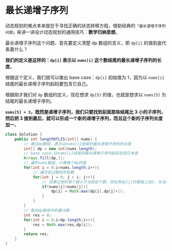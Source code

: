 # 最长递增子序列
动态规划的难点本来就在于寻找正确的状态转移方程，借助经典的`「最长递增子序列问题」`来讲一讲设计动态规划的通用技巧：**数学归纳思想**。

最长递增子序列这个问题，首先要定义清楚 dp 数组的含义，即 `dp[i]` 的值到底代表着什么？

**我们的定义是这样的：`dp[i]` 表示以 `nums[i]` 这个数结尾的最长递增子序列的长度**。

根据这个定义，我们就可以推出 base case：`dp[i]` 初始值为 1，因为以 `nums[i]` 结尾的最长递增子序列起码要包含它自己。

根据刚才我们对 `dp` 数组的定义，现在想求 `dp[5]` 的值，也就是想求以 `nums[5]` 为结尾的最长递增子序列。

**`nums[5] = 3`，既然是递增子序列，我们只要找到前面那些结尾比 3 小的子序列，然后把 3 接到最后，就可以形成一个新的递增子序列，而且这个新的子序列长度加一**。

```java
class Solution {
    public int lengthOfLIS(int[] nums) {
        // 建立dp数组，表示以nums[i]结尾的最长递增子序列的长度
        int[] dp = new int[nums.length];
        // base case,以nums[i]结尾的最长递增子序列起码包括它本身
        Arrays.fill(dp,1);
        // 遍历nums数组，计算每个dp的值
        for(int i = 0;i<nums.length;i++){
            // 遍历走过数的所有数
            for(int j = 0; j < i; j++){
                // 如果之前的某个数小于当前这个数，则在其dp[j]的基础上加1，与当前dp[i]进行比较，取大数
                if(nums[i]>nums[j]){
                    dp[i] = Math.max(dp[i],dp[j]+1);
                }
            }
        }
        // 取出dp数组中的最大数
        int res = 0;
        for(int i = 0;i<dp.length;i++){
            res = Math.max(res,dp[i]);
        }
        return res;
    }
}
```